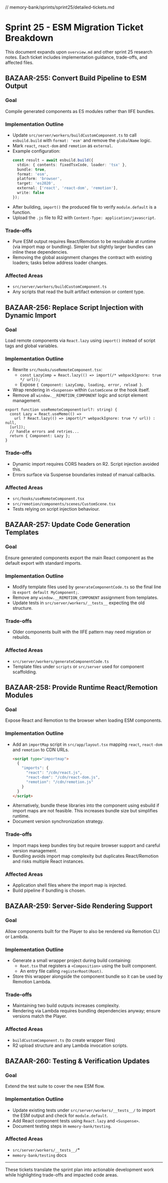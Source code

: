 // memory-bank/sprints/sprint25/detailed-tickets.md
# Sprint 25 - ESM Migration Ticket Breakdown

This document expands upon `overview.md` and other sprint 25 research notes. Each ticket includes implementation guidance, trade-offs, and affected files.

## BAZAAR-255: Convert Build Pipeline to ESM Output

### Goal
Compile generated components as ES modules rather than IIFE bundles.

### Implementation Outline
- Update `src/server/workers/buildCustomComponent.ts` to call `esbuild.build` with `format: 'esm'` and remove the `globalName` logic.
- Mark `react`, `react-dom` and `remotion` as `external`.
- Example configuration:
  ```ts
  const result = await esbuild.build({
    stdin: { contents: fixedTsxCode, loader: 'tsx' },
    bundle: true,
    format: 'esm',
    platform: 'browser',
    target: 'es2020',
    external: ['react', 'react-dom', 'remotion'],
    write: false
  });
  ```
- After building, `import()` the produced file to verify `module.default` is a function.
- Upload the `.js` file to R2 with `Content-Type: application/javascript`.

### Trade-offs
- Pure ESM output requires React/Remotion to be resolvable at runtime (via import map or bundling). Simpler but slightly larger bundles can inline these dependencies.
- Removing the global assignment changes the contract with existing loaders; tasks below address loader changes.

### Affected Areas
- `src/server/workers/buildCustomComponent.ts`
- Any scripts that read the built artifact extension or content type.

## BAZAAR-256: Replace Script Injection with Dynamic Import

### Goal
Load remote components via `React.lazy` using `import()` instead of script tags and global variables.

### Implementation Outline
- Rewrite `src/hooks/useRemoteComponent.tsx`:
  - `const LazyComp = React.lazy(() => import(/* webpackIgnore: true */ url));`
  - Expose `{ Component: LazyComp, loading, error, reload }`.
- Wrap rendering in `<Suspense>` within `CustomScene` or the hook itself.
- Remove all `window.__REMOTION_COMPONENT` logic and script element management.

```tsx
export function useRemoteComponent(url?: string) {
  const Lazy = React.useMemo(() =>
    url ? React.lazy(() => import(/* webpackIgnore: true */ url)) : null,
  [url]);
  // handle errors and retries...
  return { Component: Lazy };
}
```

### Trade-offs
- Dynamic import requires CORS headers on R2. Script injection avoided this.
- Errors surface via Suspense boundaries instead of manual callbacks.

### Affected Areas
- `src/hooks/useRemoteComponent.tsx`
- `src/remotion/components/scenes/CustomScene.tsx`
- Tests relying on script injection behaviour.

## BAZAAR-257: Update Code Generation Templates

### Goal
Ensure generated components export the main React component as the default export with standard imports.

### Implementation Outline
- Modify template files used by `generateComponentCode.ts` so the final line is `export default MyComponent;`.
- Remove any `window.__REMOTION_COMPONENT` assignment from templates.
- Update tests in `src/server/workers/__tests__` expecting the old structure.

### Trade-offs
- Older components built with the IIFE pattern may need migration or rebuilds.

### Affected Areas
- `src/server/workers/generateComponentCode.ts`
- Template files under `scripts` or `src/server` used for component scaffolding.

## BAZAAR-258: Provide Runtime React/Remotion Modules

### Goal
Expose React and Remotion to the browser when loading ESM components.

### Implementation Outline
- Add an `importMap` script in `src/app/layout.tsx` mapping `react`, `react-dom` and `remotion` to CDN URLs.
  ```html
  <script type="importmap">
    {
      "imports": {
        "react": "/cdn/react.js",
        "react-dom": "/cdn/react-dom.js",
        "remotion": "/cdn/remotion.js"
      }
    }
  </script>
  ```
- Alternatively, bundle these libraries into the component using esbuild if import maps are not feasible. This increases bundle size but simplifies runtime.
- Document version synchronization strategy.

### Trade-offs
- Import maps keep bundles tiny but require browser support and careful version management.
- Bundling avoids import map complexity but duplicates React/Remotion and risks multiple React instances.

### Affected Areas
- Application shell files where the import map is injected.
- Build pipeline if bundling is chosen.

## BAZAAR-259: Server-Side Rendering Support

### Goal
Allow components built for the Player to also be rendered via Remotion CLI or Lambda.

### Implementation Outline
- Generate a small wrapper project during build containing:
  - `Root.tsx` that registers a `<Composition>` using the built component.
  - An entry file calling `registerRoot(Root)`.
- Store this wrapper alongside the component bundle so it can be used by Remotion Lambda.

### Trade-offs
- Maintaining two build outputs increases complexity.
- Rendering via Lambda requires bundling dependencies anyway; ensure versions match the Player.

### Affected Areas
- `buildCustomComponent.ts` (to create wrapper files)
- R2 upload structure and any Lambda invocation scripts.

## BAZAAR-260: Testing & Verification Updates

### Goal
Extend the test suite to cover the new ESM flow.

### Implementation Outline
- Update existing tests under `src/server/workers/__tests__/` to import the ESM output and check for `module.default`.
- Add React component tests using `React.lazy` and `<Suspense>`.
- Document testing steps in `memory-bank/testing`.

### Affected Areas
- `src/server/workers/__tests__/`*
- `memory-bank/testing` docs

---
These tickets translate the sprint plan into actionable development work while highlighting trade-offs and impacted code areas.

